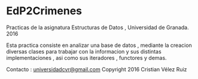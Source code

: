 # EdP2Crimenes

Practicas de la asignatura Estructuras de Datos , Universidad de Granada. 2016

Esta practica consiste en analizar una base de datos , mediante la creacion diversas clases para trabajar con la informacion y sus distintas implementaciones , asi como sus iteradores , functores y demas.

Contacto : universidadcvr@gmail.com
Copyright 2016 Cristian Vélez Ruiz
